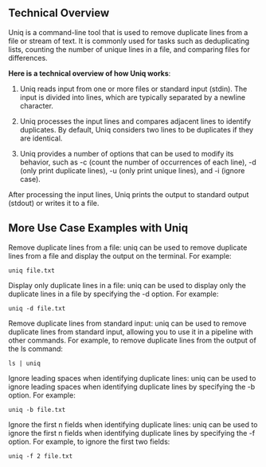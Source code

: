 ## Technical Overview

Uniq is a command-line tool that is used to remove duplicate lines from a file or stream of text. It is commonly used for tasks such as deduplicating lists, counting the number of unique lines in a file, and comparing files for differences.

**Here is a technical overview of how Uniq works**:

1. Uniq reads input from one or more files or standard input (stdin). The input is divided into lines, which are typically separated by a newline character.

1. Uniq processes the input lines and compares adjacent lines to identify duplicates. By default, Uniq considers two lines to be duplicates if they are identical.

1. Uniq provides a number of options that can be used to modify its behavior, such as -c (count the number of occurrences of each line), -d (only print duplicate lines), -u (only print unique lines), and -i (ignore case).

After processing the input lines, Uniq prints the output to standard output (stdout) or writes it to a file.


## More Use Case Examples with Uniq

Remove duplicate lines from a file: uniq can be used to remove duplicate lines from a file and display the output on the terminal. For example:

```
uniq file.txt
```

Display only duplicate lines in a file: uniq can be used to display only the duplicate lines in a file by specifying the -d option. For example:

```
uniq -d file.txt
```

Remove duplicate lines from standard input: uniq can be used to remove duplicate lines from standard input, allowing you to use it in a pipeline with other commands. For example, to remove duplicate lines from the output of the ls command:

```
ls | uniq
```

Ignore leading spaces when identifying duplicate lines: uniq can be used to ignore leading spaces when identifying duplicate lines by specifying the -b option. For example:

```
uniq -b file.txt
```

Ignore the first n fields when identifying duplicate lines: uniq can be used to ignore the first n fields when identifying duplicate lines by specifying the -f option. For example, to ignore the first two fields:

```
uniq -f 2 file.txt
```
